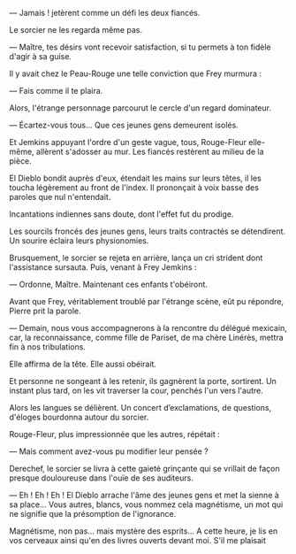 — Jamais ! jetèrent comme un défi les deux fiancés.

Le sorcier ne les regarda même pas.

— Maître, tes désirs vont recevoir satisfaction, si tu permets à ton fidèle
d'agir à sa guise.

Il y avait chez le Peau-Rouge une telle conviction que Frey murmura :

— Fais comme il te plaira.

Alors, l'étrange personnage parcourut le cercle d'un regard dominateur.

— Écartez-vous tous... Que ces jeunes gens demeurent isolés.

Et Jemkins appuyant l'ordre d'un geste vague, tous, Rouge-Fleur elle-même, allèrent s'adosser au mur. Les fiancés restèrent au milieu de la pièce.

El Dieblo bondit auprès d'eux, étendait les mains sur leurs têtes, il les
toucha légèrement au front de l'index. Il prononçait à voix basse des paroles
que nul n'entendait.

Incantations indiennes sans doute, dont l'effet fut du prodige.

Les sourcils froncés des jeunes gens, leurs traits contractés se détendirent. Un sourire éclaira leurs physionomies.

Brusquement, le sorcier se rejeta en arrière, lança un cri strident dont
l'assistance sursauta. Puis, venant à Frey Jemkins :

— Ordonne, Maître. Maintenant ces enfants t'obéiront.

Avant que Frey, véritablement troublé par l'étrange scène, eût pu répondre, Pierre prit la parole.

— Demain, nous vous accompagnerons à la rencontre du délégué mexicain, car, la reconnaissance, comme fille de Pariset, de ma chère Linérès, mettra fin à nos tribulations.

Elle affirma de la tête. Elle aussi obéirait.

Et personne ne songeant à les retenir, ils gagnèrent la porte, sortirent. Un
instant plus tard, on les vit traverser la cour, penchés l'un vers l'autre.

Alors les langues se délièrent. Un concert d’exclamations, de questions,
d'éloges bourdonna autour du sorcier.

Rouge-Fleur, plus impressionnée que les autres, répétait :

— Mais comment avez-vous pu modifier leur pensée ?

Derechef, le sorcier se livra à cette gaieté grinçante qui se vrillait de façon presque douloureuse dans l'ouïe de ses auditeurs.

— Eh ! Eh ! Eh ! El Dieblo arrache l'âme des jeunes gens et met la sienne
à sa place... Vous autres, blancs, vous nommez cela magnétisme, un mot qui
ne signifie que la présomption de l'ignorance.

Magnétisme, non pas... mais mystère des esprits... A cette heure, je lis en vos cerveaux ainsi qu'en des livres ouverts devant moi. S'il me plaisait
